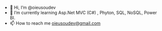 - 👋 Hi, I’m @oieusoudev
- 🌱 I’m currently learning Asp.Net MVC (C#) , Phyton, SQL, NoSQL, Power BI.
- 📫 How to reach me oieusoudev@gmail.com


